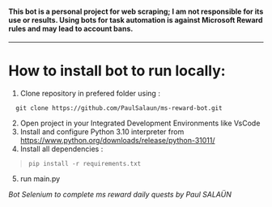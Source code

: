 #### This bot is a personal project for web scraping; I am not responsible for its use or results. Using bots for task automation is against Microsoft Reward rules and may lead to account bans.

--- 

# How to install bot to run locally:

1. Clone repository in prefered folder using :

```
  git clone https://github.com/PaulSalaun/ms-reward-bot.git
```

2. Open project in your Integrated Development Environments like VsCode
3. Install and configure Python 3.10 interpreter from https://www.python.org/downloads/release/python-31011/
4. Install all dependencies :

> ```pip install -r requirements.txt```

5. run main.py

*Bot Selenium to complete ms reward daily quests by Paul SALAÜN*

